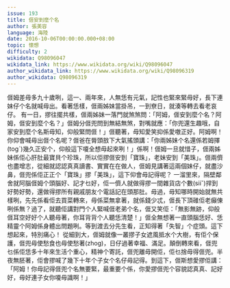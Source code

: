 ```yaml
---
issue: 193
title: 𠊎安到麼个名
author: 張美容
language: 海陸
date: 2016-10-06T00:00:00.000+08:00
topic: 懷想
difficulty: 2
wikidata: Q98096047
wikidata_link: https://www.wikidata.org/wiki/Q98096047
author_wikidata_link: https://www.wikidata.org/wiki/Q98096319
author_wikidata: Q98096319
---
```

𠊎姆差毋多九十歲咧，這一、兩年來，人無恁有元氣，記性也緊來緊毋好，長下連妹仔个名就喊毋出。看著恁樣，𠊎兩姊妹當掛吊，一到尞日，就湊等轉去看老哀仔。
有一日，摎往擺共樣，𠊎兩姊妹一落門就煞煞問：「阿姆，𠊎安到麼个名？阿姆，𠊎安到麼个名？」𠊎姆分𠊎兜問到無結無煞，對嘴就應：「你兜還生趣哦，自家安到麼个名斯毋知，仰般緊問𠊎！」𠊎聽著，毋知愛笑抑係愛噭正好。阿姆啊！你仰會喊毋出𠊎个名呢？𠊎爸在脣頭敨下大氣搖頭講：「你兩姊妹个名還係若姆擇(togˋ)幾久正安个，仰般這下嗄全想毋起來咧！」係啊！𠊎姆一旦就惜子，𠊎兩姊妹係佢心肝肚最寶貝个珍珠，所以佢摎𠊎安到「寶珠」，老妹安到「美珠」。𠊎兩儕也盡增志，從細就認認真真讀書、實實在在做人，𠊎姆見講著這兩個妹仔，就盡沙鼻，𠊎兜係佢正正个「寶珠」摎「美珠」，這下仰會毋記得呢？
一溜里來，隔壁鄰舍就阿腦𠊎姆个頭腦好、記才乜好，佢一儕人就做得摎一間雜貨店个數(siiˇ)捍到好勢好勢，還做得摎所有親戚朋友个電話記在頭那肚。毋過，毋知哪時開始就無共樣咧，先先係看佢去買菜轉來，毋係菜無拿著，就係錢少忒，𠊎長下頂碓佢老癲倲咧係無？過了，就聽佢講對門个人緊喊𠊎老弟个名，𠊎又笑佢：「無影無跡，仰般𠊎耳空好好个人聽毋著，你耳背背个人聽恁清楚！」𠊎全無想著一直頭腦恁好、恁精靈个阿姆係身體出問題咧。等到渡去分先生看，正知得著「失智」个症頭。這下想起來，特別痛心！
從細到大，𠊎姆就像一叢摎子女遮風抵水个大樹，有佢个保護，𠊎兜毋使愁食也毋使愁著(zhog)，日仔過著幸福、滿足。顛倒轉來看，𠊎兜乜係佢恁多十年來生活个重心，精神个寄託，𠊎兜離毋開佢，佢乜捨毋得𠊎兜。半夜無胚著，佢會摎喊了幾下十年个子女个名仔毋記得。到這下，𠊎斯想愛摎佢講：「阿姆！你毋記得𠊎兜个名無要緊，最重要个係，你愛摎𠊎兜个容貌認真真、記好好，毋好連子女你嗄毋識啊！」